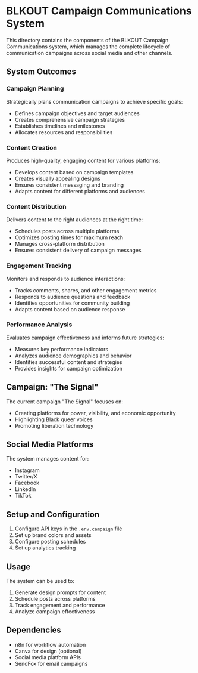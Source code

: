 # BLKOUT Campaign Communications System

This directory contains the components of the BLKOUT Campaign Communications system, which manages the complete lifecycle of communication campaigns across social media and other channels.

## System Outcomes

### Campaign Planning
Strategically plans communication campaigns to achieve specific goals:
- Defines campaign objectives and target audiences
- Creates comprehensive campaign strategies
- Establishes timelines and milestones
- Allocates resources and responsibilities

### Content Creation
Produces high-quality, engaging content for various platforms:
- Develops content based on campaign templates
- Creates visually appealing designs
- Ensures consistent messaging and branding
- Adapts content for different platforms and audiences

### Content Distribution
Delivers content to the right audiences at the right time:
- Schedules posts across multiple platforms
- Optimizes posting times for maximum reach
- Manages cross-platform distribution
- Ensures consistent delivery of campaign messages

### Engagement Tracking
Monitors and responds to audience interactions:
- Tracks comments, shares, and other engagement metrics
- Responds to audience questions and feedback
- Identifies opportunities for community building
- Adapts content based on audience response

### Performance Analysis
Evaluates campaign effectiveness and informs future strategies:
- Measures key performance indicators
- Analyzes audience demographics and behavior
- Identifies successful content and strategies
- Provides insights for campaign optimization

## Campaign: "The Signal"

The current campaign "The Signal" focuses on:
- Creating platforms for power, visibility, and economic opportunity
- Highlighting Black queer voices
- Promoting liberation technology

## Social Media Platforms

The system manages content for:
- Instagram
- Twitter/X
- Facebook
- LinkedIn
- TikTok

## Setup and Configuration

1. Configure API keys in the `.env.campaign` file
2. Set up brand colors and assets
3. Configure posting schedules
4. Set up analytics tracking

## Usage

The system can be used to:
1. Generate design prompts for content
2. Schedule posts across platforms
3. Track engagement and performance
4. Analyze campaign effectiveness

## Dependencies

- n8n for workflow automation
- Canva for design (optional)
- Social media platform APIs
- SendFox for email campaigns

